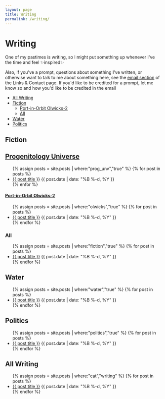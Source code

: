 ```yaml
---
layout: page
title: Writing
permalink: /writing/
---
```


# Writing

One of my pastimes is writing, so I might put something up whenever I've the time and feel ✨inspired✨

Also, if you've a prompt, questions about something I've written, or otherwise want to talk to me about something here, see the [email section](/contact/#email) of the Links & Contact page. If you'd like to be credited for a prompt, let me know so and how you'd like to be credited in the email

- [All Writing](#all-writing)
- [Fiction](#fiction)
    - [Port-in-Orbit Olwicks-2](#port-in-orbit-olwicks-2)
    - [All](#all)
- [Water](#water)
- [Politics](#politics)

## Fiction

## [Progenitology Universe](progenitology/)

<div id="progenitology">
<ul>
{% assign posts = site.posts | where:"prog_unv","true" %}
{% for post in posts %}
<li><a href="{{ post.url }}">{{ post.title }}</a> <time class="publish-date" datetime="{{ post.date | date: '%F' }}">{{ post.date | date: "%B %-d, %Y }}</time></li>
{% enfor %}
</ul>
</div>

#### [Port-in-Orbit Olwicks-2](olwicks/)

<div id="olwicks">
<ul>
{% assign posts = site.posts | where:"olwicks","true" %}
{% for post in posts %}
<li><a href="{{ post.url }}">{{ post.title }}</a> <time class="publish-date" datetime="{{ post.date | date: '%F' }}">{{ post.date | date: "%B %-d, %Y" }}</time></li>
{% endfor %}
</ul>
</div>

### All

<div id="all-fiction">
<ul>
{% assign posts = site.posts | where:"fiction","true" %}
{% for post in posts %}
<li><a href="{{ post.url }}">{{ post.title }}</a> <time class="publish-date" datetime="{{ post.date | date: '%F' }}">{{ post.date | date: "%B %-d, %Y" }}</time></li>
{% endfor %}
</ul>
</div>

## Water

<div id="water">
<ul>
{% assign posts = site.posts | where:"water","true" %}
{% for post in posts %}
<li><a href="{{ post.url }}">{{ post.title }}</a> <time class="publish-date" datetime="{{ post.date | date: '%F' }}">{{ post.date | date: "%B %-d, %Y" }}</time></li>
{% endfor %}
</ul>
</div>

## Politics

<div id="politics">
<ul>
{% assign posts = site.posts | where:"politics","true" %}
{% for post in posts %}
<li><a href="{{ post.url }}">{{ post.title }}</a> <time class="publish-date" datetime="{{ post.date | date: '%F' }}">{{ post.date | date: "%B %-d, %Y" }}</time></li>
{% endfor %}
</ul>
</div>

## All Writing

<ul>
{% assign posts = site.posts | where:"cat","writing" %}
{% for post in posts %}
<li><a href="{{ post.url }}">{{ post.title }}</a> <time class="publish-date" datetime="{{ post.date | date: '%F' }}">{{ post.date | date: "%B %-d, %Y" }}</time></li>
{% endfor %}
</ul>
